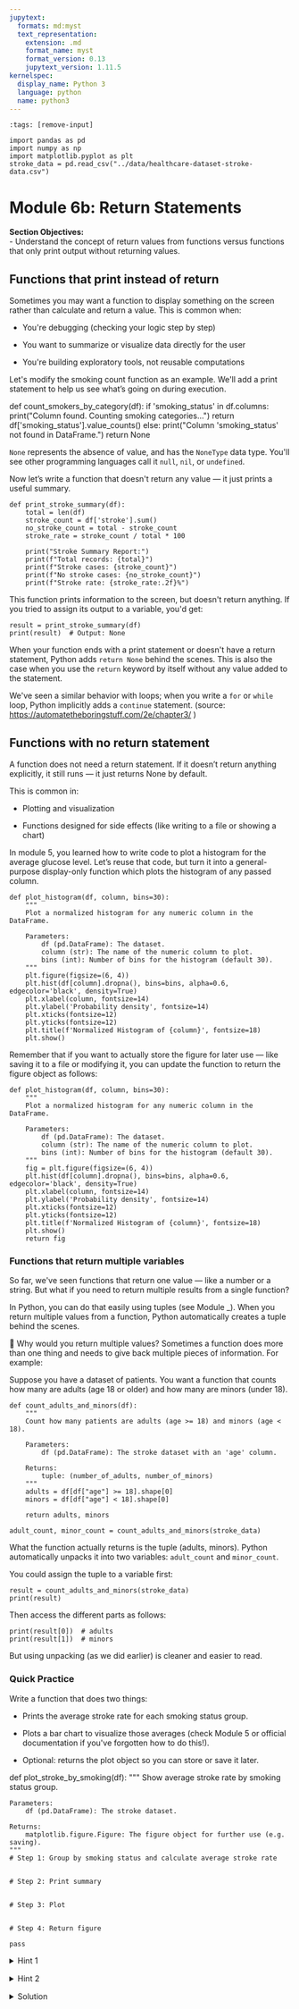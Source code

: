 ```yaml
---
jupytext:
  formats: md:myst
  text_representation:
    extension: .md
    format_name: myst
    format_version: 0.13
    jupytext_version: 1.11.5
kernelspec:
  display_name: Python 3
  language: python
  name: python3
---
```

```{code-cell} python
:tags: [remove-input]

import pandas as pd
import numpy as np
import matplotlib.pyplot as plt
stroke_data = pd.read_csv("../data/healthcare-dataset-stroke-data.csv")
```
# Module 6b: Return Statements


<div class="alert alert-block alert-success">
<b>Section Objectives:</b><br> 
- Understand the concept of return values from functions versus functions that only print output without returning values.
</div>

## Functions that print instead of return

Sometimes you may want a function to display something on the screen rather than calculate and return a value. This is common when:

- You're debugging (checking your logic step by step)

- You want to summarize or visualize data directly for the user

- You're building exploratory tools, not reusable computations


Let's modify the smoking count function as an example. We'll add a print statement to help us see what’s going on during execution.

def count_smokers_by_category(df):
    if 'smoking_status' in df.columns:
        print("Column found. Counting smoking categories...")
        return df['smoking_status'].value_counts()
    else:
        print("Column 'smoking_status' not found in DataFrame.")
        return None

`None` represents the absence of value, and has the `NoneType` data type. You'll see other programming languages call it `null`, `nil`, or `undefined`.

Now let’s write a function that doesn't return any value — it just prints a useful summary.

```{code-cell} python
def print_stroke_summary(df):
    total = len(df)
    stroke_count = df['stroke'].sum()
    no_stroke_count = total - stroke_count
    stroke_rate = stroke_count / total * 100

    print("Stroke Summary Report:")
    print(f"Total records: {total}")
    print(f"Stroke cases: {stroke_count}")
    print(f"No stroke cases: {no_stroke_count}")
    print(f"Stroke rate: {stroke_rate:.2f}%")
```

This function prints information to the screen, but doesn't return anything. If you tried to assign its output to a variable, you'd get:


```{code-cell} python
result = print_stroke_summary(df)
print(result)  # Output: None
```
When your function ends with a print statement or doesn't have a return statement, Python adds `return None` behind the scenes. This is also the case when you use the `return` keyword by itself without any value added to the statement.

We've seen a similar behavior with loops; when you write a `for` or `while` loop, Python implicitly adds a `continue` statement.
(source: https://automatetheboringstuff.com/2e/chapter3/ )

## Functions with no return statement

A function does not need a return statement. If it doesn’t return anything explicitly, it still runs — it just returns None by default.

This is common in:

- Plotting and visualization

- Functions designed for side effects (like writing to a file or showing a chart)

In module 5, you learned how to write code to plot a histogram for the average glucose level. Let’s reuse that code, but turn it into a general-purpose display-only function which plots the histogram of any passed column.

```{code-cell} python
def plot_histogram(df, column, bins=30):
    """
    Plot a normalized histogram for any numeric column in the DataFrame.
    
    Parameters:
        df (pd.DataFrame): The dataset.
        column (str): The name of the numeric column to plot.
        bins (int): Number of bins for the histogram (default 30).
    """
    plt.figure(figsize=(6, 4))
    plt.hist(df[column].dropna(), bins=bins, alpha=0.6, edgecolor='black', density=True)
    plt.xlabel(column, fontsize=14)
    plt.ylabel('Probability density', fontsize=14)
    plt.xticks(fontsize=12)
    plt.yticks(fontsize=12)
    plt.title(f'Normalized Histogram of {column}', fontsize=18)
    plt.show()
```

Remember that if you want to actually store the figure for later use — like saving it to a file or modifying it, you can update the function to return the figure object as follows: 

```{code-cell} python
def plot_histogram(df, column, bins=30):
    """
    Plot a normalized histogram for any numeric column in the DataFrame.
    
    Parameters:
        df (pd.DataFrame): The dataset.
        column (str): The name of the numeric column to plot.
        bins (int): Number of bins for the histogram (default 30).
    """
    fig = plt.figure(figsize=(6, 4))
    plt.hist(df[column].dropna(), bins=bins, alpha=0.6, edgecolor='black', density=True)
    plt.xlabel(column, fontsize=14)
    plt.ylabel('Probability density', fontsize=14)
    plt.xticks(fontsize=12)
    plt.yticks(fontsize=12)
    plt.title(f'Normalized Histogram of {column}', fontsize=18)
    plt.show()
    return fig
```

### Functions that return multiple variables

So far, we've seen functions that return one value — like a number or a string. But what if you need to return multiple results from a single function?

In Python, you can do that easily using tuples (see Module _).  When you return multiple values from a function, Python automatically creates a tuple behind the scenes.

🔹 Why would you return multiple values?
Sometimes a function does more than one thing and needs to give back multiple pieces of information. For example:

Suppose you have a dataset of patients. You want a function that counts how many are adults (age 18 or older) and how many are minors (under 18).

```{code-cell} python
def count_adults_and_minors(df):
    """
    Count how many patients are adults (age >= 18) and minors (age < 18).
    
    Parameters:
        df (pd.DataFrame): The stroke dataset with an 'age' column.
    
    Returns:
        tuple: (number_of_adults, number_of_minors)
    """
    adults = df[df["age"] >= 18].shape[0]
    minors = df[df["age"] < 18].shape[0]
    
    return adults, minors
```

```{code-cell} python
adult_count, minor_count = count_adults_and_minors(stroke_data)
```

What the function actually returns is the tuple (adults, minors).
Python automatically unpacks it into two variables: `adult_count` and `minor_count`.

You could assign the tuple to a variable first:

```{code-cell} python
result = count_adults_and_minors(stroke_data)
print(result)
```

Then access the different parts as follows:
```{code-cell} python
print(result[0])  # adults
print(result[1])  # minors
```

But using unpacking (as we did earlier) is cleaner and easier to read.

### Quick Practice

Write a function that does two things:

- Prints the average stroke rate for each smoking status group.

- Plots a bar chart to visualize those averages (check Module 5 or official documentation if you've forgotten how to do this!).

- Optional: returns the plot object so you can store or save it later.


def plot_stroke_by_smoking(df):
    """
    Show average stroke rate by smoking status group.
    
    Parameters:
        df (pd.DataFrame): The stroke dataset.
    
    Returns:
        matplotlib.figure.Figure: The figure object for further use (e.g. saving).
    """
    # Step 1: Group by smoking status and calculate average stroke rate


    # Step 2: Print summary


    # Step 3: Plot


    # Step 4: Return figure

    pass
    


<div style="margin-bottom: 15px;">
  <details>
    <summary>
      <i class="fa fa-lightbulb-o" aria-hidden="true" style="color: yellow; font-size: 20px;"></i> 
      Hint 1
    </summary>
    <p style="padding-left: 20px;">
    To calculate the average of a column grouped by categories in another column, you can use this pattern:<\br>
    grouped_averages = df.groupby('grouping_column')['value_column'].mean() <\br>
    You’ll get a Series where the index contains each unique group from the grouping column, and the values are the calculated averages for each group from the value column.
    </p>
  </details>
</div>

<div style="margin-bottom: 15px;">
  <details>
    <summary>
      <i class="fa fa-lightbulb-o" aria-hidden="true" style="color: yellow; font-size: 20px;"></i> 
      Hint 2
    </summary>
    <p style="padding-left: 20px;">
    Use plt.bar() or sns.barplot() to create the chart.
    </p>
  </details>
</div>

<div style="margin-bottom: 15px;">
  <details>
    <summary>
      <i class="fa fa-lightbulb" aria-hidden="true" style="color: yellow; font-size: 20px;"></i> 
      Solution
    </summary>
    <p style="padding-left: 20px;">
    <pre><code class="python">
def plot_stroke_by_smoking(df):
    """
    Show average stroke rate by smoking status group.
    
    Parameters:
        df (pd.DataFrame): The stroke dataset.
    
    Returns:
        matplotlib.figure.Figure: The figure object for further use (e.g. saving).
    """
    # Step 1: Group by smoking status and calculate average stroke rate
    stroke_rates = df.groupby('smoking_status')['stroke'].mean()

    # Step 2: Print summary
    print("Average stroke rate by smoking status:")
    for group, rate in stroke_rates.items():
        print(f"- {group}: {rate:.3f}")

    # Step 3: Plot
    fig = plt.figure(figsize=(6, 4))
    stroke_rates.plot(kind='bar', color='teal', edgecolor='black')
    plt.title("Stroke Rate by Smoking Status")
    plt.ylabel("Average Stroke Rate")
    plt.xlabel("Smoking Status")
    plt.xticks(rotation=45)
    plt.tight_layout()
    plt.show()

    # Step 4: Return figure
    return fig
    </code></pre>
  </details>
</div>

